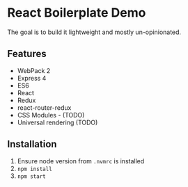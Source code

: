 # React Boilerplate Demo

The goal is to build it lightweight and mostly un-opinionated.

## Features

- WebPack 2
- Express 4
- ES6
- React
- Redux
- react-router-redux
- CSS Modules - (TODO)
- Universal rendering (TODO)

## Installation

1. Ensure node version from `.nvmrc` is installed
2. `npm install`
3. `npm start`
